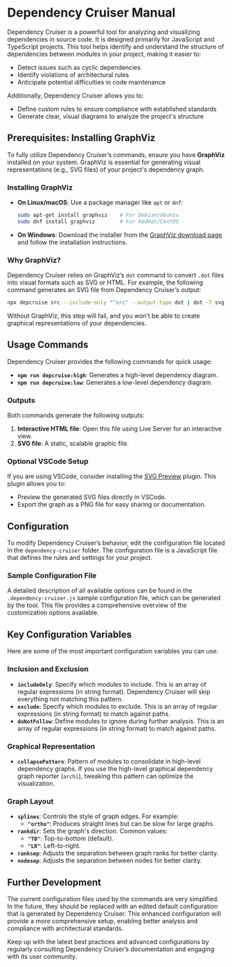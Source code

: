 # Dependency Cruiser Manual

Dependency Cruiser is a powerful tool for analyzing and visualizing dependencies in source code. It is designed primarily for JavaScript and TypeScript projects. This tool helps identify and understand the structure of dependencies between modules in your project, making it easier to:

- Detect issues such as cyclic dependencies
- Identify violations of architectural rules
- Anticipate potential difficulties in code maintenance

Additionally, Dependency Cruiser allows you to:

- Define custom rules to ensure compliance with established standards
- Generate clear, visual diagrams to analyze the project's structure

## Prerequisites: Installing GraphViz

To fully utilize Dependency Cruiser’s commands, ensure you have **GraphViz** installed on your system. GraphViz is essential for generating visual representations (e.g., SVG files) of your project's dependency graph.

### Installing GraphViz

- **On Linux/macOS**: Use a package manager like `apt` or `dnf`:
    ```bash
    sudo apt-get install graphviz    # For Debian/Ubuntu
    sudo dnf install graphviz        # For RedHat/CentOS
    ```
- **On Windows**: Download the installer from the [GraphViz download page](https://www.graphviz.org/download/) and follow the installation instructions.

### Why GraphViz?

Dependency Cruiser relies on GraphViz’s `dot` command to convert `.dot` files into visual formats such as SVG or HTML. For example, the following command generates an SVG file from Dependency Cruiser’s output:

```bash
npx depcruise src --include-only "^src" --output-type dot | dot -T svg > dependency-graph.svg
```

Without GraphViz, this step will fail, and you won’t be able to create graphical representations of your dependencies.

## Usage Commands

Dependency Cruiser provides the following commands for quick usage:

- **`npm run depcruise:high`**: Generates a high-level dependency diagram.
- **`npm run depcruise:low`**: Generates a low-level dependency diagram.

### Outputs

Both commands generate the following outputs:

1. **Interactive HTML file**: Open this file using Live Server for an interactive view.
2. **SVG file**: A static, scalable graphic file.

### Optional VSCode Setup

If you are using VSCode, consider installing the [SVG Preview](https://marketplace.visualstudio.com/items?itemName=jock.svg) plugin. This plugin allows you to:

- Preview the generated SVG files directly in VSCode.
- Export the graph as a PNG file for easy sharing or documentation.

## Configuration

To modify Dependency Cruiser’s behavior, edit the configuration file located in the `dependency-cruiser` folder. The configuration file is a JavaScript file that defines the rules and settings for your project.

### Sample Configuration File

A detailed description of all available options can be found in the `.dependency-cruiser.js` sample configuration file, which can be generated by the tool. This file provides a comprehensive overview of the customization options available.

## Key Configuration Variables

Here are some of the most important configuration variables you can use:

### Inclusion and Exclusion

- **`includeOnly`**: Specify which modules to include. This is an array of regular expressions (in string format). Dependency Cruiser will skip everything not matching this pattern.
- **`exclude`**: Specify which modules to exclude. This is an array of regular expressions (in string format) to match against paths.
- **`doNotFollow`**: Define modules to ignore during further analysis. This is an array of regular expressions (in string format) to match against paths.

### Graphical Representation

- **`collapsePattern`**: Pattern of modules to consolidate in high-level dependency graphs. If you use the high-level graphical dependency graph reporter (`archi`), tweaking this pattern can optimize the visualization.

### Graph Layout

- **`splines`**: Controls the style of graph edges. For example:
    - **`"ortho"`**: Produces straight lines but can be slow for large graphs.
- **`rankdir`**: Sets the graph's direction. Common values:
    - **`"TB"`**: Top-to-bottom (default).
    - **`"LR"`**: Left-to-right.
- **`ranksep`**: Adjusts the separation between graph ranks for better clarity.
- **`nodesep`**: Adjusts the separation between nodes for better clarity.

## Further Development

The current configuration files used by the commands are very simplified. In the future, they should be replaced with an edited default configuration that is generated by Dependency Cruiser. This enhanced configuration will provide a more comprehensive setup, enabling better analysis and compliance with architectural standards.

Keep up with the latest best practices and advanced configurations by regularly consulting Dependency Cruiser’s documentation and engaging with its user community.
